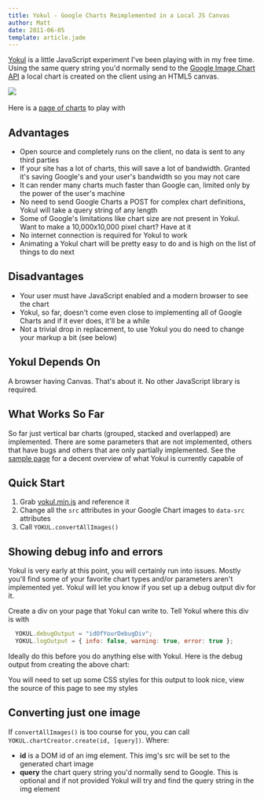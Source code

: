 ```yaml
---
title: Yokul - Google Charts Reimplemented in a Local JS Canvas
author: Matt
date: 2011-06-05
template: article.jade
---
```

[Yokul](https://github.com/city41/yokul) is a little JavaScript experiment I've been playing with in my free time. Using the same query string you'd normally send to the [Google Image Chart API](http://code.google.com/apis/chart/image/) a local chart is created on the client using an HTML5 canvas.

<span class="more"></span>
<link rel="stylesheet" href="yokul.css"></link>

<script type="text/javascript" src="/js/yokul/yokul.min.js"></script>

<div class="charts">
<img src="http://chart.apis.google.com/chart?chxr=2,-5,100&chxs=0,676767,10.5,0,l,676767&chxt=y,x&chbh=24,2,1&chs=400x245&cht=bvs&chco=BBCCED,FF9900,3366CC&chds=0,95,0,100,0,105&chd=t:44,33,30,20,30,40,30,20,55|0,0,40,0,40,0,40,0,0|0,20,0,67,0,20,0,63,0&chdl=water|orange stripes|blue stripes&&chma=|40,40&chtt=Chart+Fish+Done+With+Google&chts=0C3890,20.5&chxl=0:|deep|shallow|air" />  
  
<img data-src="http://chart.apis.google.com/chart?chxr=2,-5,100&chxs=0,676767,10.5,0,l,676767&chxt=y,x&chbh=24,2,1&chs=400x245&cht=bvs&chco=BBCCED,FF9900,3366CC&chds=0,95,0,100,0,105&chd=t:44,33,30,20,30,40,30,20,55|0,0,40,0,40,0,40,0,0|0,20,0,67,0,20,0,63,0&chdl=water|orange stripes|blue stripes&&chma=|40,40&chtt=Chart+Fish+Done+With+Yokul&chts=0C3890,20.5&chxl=0:|deep|shallow|air" />
</div>

Here is a [page of charts](VerticalBar.min.html) to play with

## Advantages
* Open source and completely runs on the client, no data is sent to any third parties
* If your site has a lot of charts, this will save a lot of bandwidth. Granted it's saving Google's and your user's bandwidth so you may not care
* It can render many charts much faster than Google can, limited only by the power of the user's machine
* No need to send Google Charts a POST for complex chart definitions, Yokul will take a query string of any length
* Some of Google's limitations like chart size are not present in Yokul. Want to make a 10,000x10,000 pixel chart? Have at it
* No internet connection is required for Yokul to work
* Animating a Yokul chart will be pretty easy to do and is high on the list of things to do next

## Disadvantages
* Your user must have JavaScript enabled and a modern browser to see the chart
* Yokul, so far, doesn't come even close to implementing all of Google Charts and if it ever does, it'll be a while
* Not a trivial drop in replacement, to use Yokul you do need to change your markup a bit (see below)

## Yokul Depends On
A browser having Canvas. That's about it. No other JavaScript library is required.

## What Works So Far
So far just vertical bar charts (grouped, stacked and overlapped) are implemented. There are some parameters that are not implemented, others that have bugs and others that are only partially implemented. See the <a href="/VerticalBar.min.html">sample page</a> for a decent overview of what Yokul is currently capable of

## Quick Start
1. Grab [yokul.min.js](https://github.com/city41/yokul/raw/master/min/yokul.min.js) and reference it
2. Change all the `src` attributes in your Google Chart images to `data-src` attributes
3. Call `YOKUL.convertAllImages()`

## Showing debug info and errors
Yokul is very early at this point, you will certainly run into issues. Mostly you'll find some of your favorite chart types and/or parameters aren't implemented yet. Yokul will let you know if you set up a debug output div for it.

Create a div on your page that Yokul can write to. Tell Yokul where this div is with 

```javascript
  YOKUL.debugOutput = "idOfYourDebugDiv";
  YOKUL.logOutput = { info: false, warning: true, error: true };
```

Ideally do this before you do anything else with Yokul. Here is the debug output from creating the above chart:

<div id="debugOutputDiv"></div>

You will need to set up some CSS styles for this output to look nice, view the source of this page to see my styles</p>

## Converting just one image
If `convertAllImages()` is too course for you, you can call `YOKUL.chartCreator.create(id, [query])`. Where:

* **id** is a DOM id of an img element. This img's src will be set to the generated chart image
* **query** the chart query string you'd normally send to Google. This is optional and if not provided Yokul will try and find the query string in the img element

<script type="text/javascript">
  YOKUL.debugOutput = "debugOutputDiv";
  YOKUL.logOutput = { info: false, warning: true, error: true };
  YOKUL.convertAllImages();
</script>


